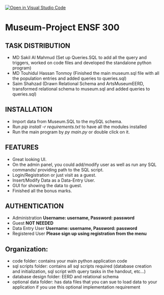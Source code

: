 [![Open in Visual Studio Code](https://classroom.github.com/assets/open-in-vscode-c66648af7eb3fe8bc4f294546bfd86ef473780cde1dea487d3c4ff354943c9ae.svg)](https://classroom.github.com/online_ide?assignment_repo_id=9466323&assignment_repo_type=AssignmentRepo)
# Museum-Project ENSF 300

## TASK DISTRIBUTION
- MD Sakil Al Mahmud (Set up Queries.SQL to add all the query and triggers, worked on code files and developed the standalone python program)
- MD Touhidul Hassan Tonmoy (Finished the main museum.sql file with all the population entries and added queries to queries.sql)
- Saim Shahzad (Drawn Relational Schema and ArtsMuseumEERD, transformed relational schema to museum.sql and added queries to queries.sql)

## INSTALLATION
- Import data from Museum.SQL to the mySQL schema.
- Run *pip install -r requirements.txt* to have all the modules installed
- Run the main program by *py main.py* or double click on it.

## FEATURES
- Great looking UI.
- On the admin panel, you could add/modify user as well as run any SQL commands/ providing path to the SQL script.
- Login/Registration or just visit as a guest.
- Insert/Modify Data as a Data-Entry User.
- GUI for showing the data to guest. 
- Finished all the bonus marks.

## AUTHENTICATION
- Administration **Username: username, Password: password**
- Guest **NOT NEEDED**
- Data Entry User **Username: username, Password: password**
- Registered User **Please sign up using registration from the menu**

## Organization:
- code folder: contains your main python application code
- sql scripts folder: contains all sql scripts required (database creation and initialization, sql script with query tasks in the handout, etc...)
- database design folder: EERD and relational schema
- optional data folder: has data files that you can sue to load data to your application if you use this optional implementation requirement
